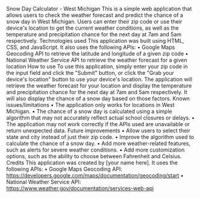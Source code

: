 Snow Day Calculator - West Michigan
This is a simple web application that allows users to check the weather forecast and predict the chance of a snow day in West Michigan. Users can enter their zip code or use their device's location to get the current weather conditions, as well as the temperature and precipitation chance for the next day at 7am and 5am respectively.
Technologies used
This application was built using HTML, CSS, and JavaScript. It also uses the following APIs:
    • Google Maps Geocoding API to retrieve the latitude and longitude of a given zip code
    • National Weather Service API to retrieve the weather forecast for a given location
How to use
To use this application, simply enter your zip code in the input field and click the "Submit" button, or click the "Grab your device's location" button to use your device's location. The application will retrieve the weather forecast for your location and display the temperature and precipitation chance for the next day at 7am and 5am respectively. It will also display the chance of a snow day based on those factors.
Known issues/limitations
    • The application only works for locations in West Michigan.
    • The chance of a snow day is calculated using a simple algorithm that may not accurately reflect actual school closures or delays.
    • The application may not work correctly if the APIs used are unavailable or return unexpected data.
Future improvements
    • Allow users to select their state and city instead of just their zip code.
    • Improve the algorithm used to calculate the chance of a snow day.
    • Add more weather-related features, such as alerts for severe weather conditions.
    • Add more customization options, such as the ability to choose between Fahrenheit and Celsius.
Credits
This application was created by [your name here]. It uses the following APIs:
    • Google Maps Geocoding API: https://developers.google.com/maps/documentation/geocoding/start
    • National Weather Service API: https://www.weather.gov/documentation/services-web-api